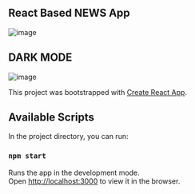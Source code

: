 ## React Based NEWS App
![image](https://user-images.githubusercontent.com/65569156/154497587-13426bad-8d96-4335-8164-dfe97c80d7d7.png)

## DARK MODE
![image](https://user-images.githubusercontent.com/65569156/154497369-c7319fb8-06e5-42e7-ba9b-39e6a79cfc0a.png)


This project was bootstrapped with [Create React App](https://github.com/facebook/create-react-app).

## Available Scripts

In the project directory, you can run:

### `npm start`

Runs the app in the development mode.\
Open [http://localhost:3000](http://localhost:3000) to view it in the browser.


